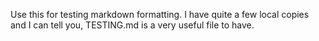 Use this for testing markdown formatting. I have quite a few local copies and I can tell you, TESTING.md is a very useful file to have.

